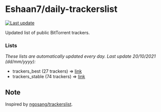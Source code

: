 
# Eshaan7/daily-trackerslist 

[![Last update](https://img.shields.io/badge/Last%20update-20/10/2021-blue.svg)](#)

Updated list of public BitTorrent trackers.

### Lists
*These lists are automatically updated every day. Last update 20/10/2021 (_dd/mm/yyyy_):*

* trackers_best (27 trackers) => [link](https://raw.githubusercontent.com/eshaan7/daily-trackerslist/master/trackers_best.txt)
* trackers_stable (74 trackers) => [link](https://raw.githubusercontent.com/eshaan7/daily-trackerslist/master/trackers_stable.txt)

## Note

Inspired by [ngosang/trackerslist](https://github.com/ngosang/trackerslist).
